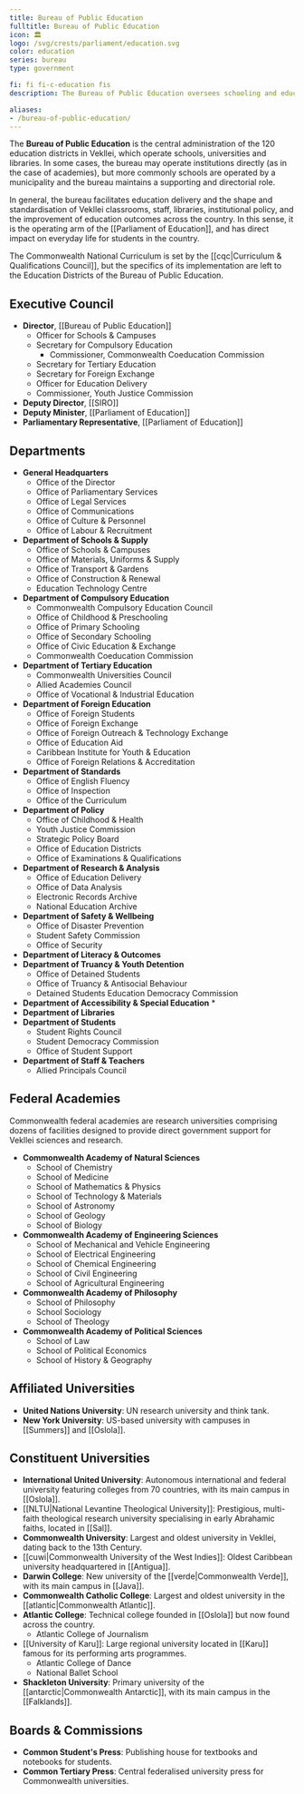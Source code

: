 ```yaml
---
title: Bureau of Public Education
fulltitle: Bureau of Public Education
icon: 🏛️
logo: /svg/crests/parliament/education.svg
color: education
series: bureau
type: government

fi: fi fi-c-education fis
description: The Bureau of Public Education oversees schooling and education for the Parliament of Education.

aliases:
- /bureau-of-public-education/
---
```

The <span class="fi fi-c-education fis"></span> **Bureau of Public Education** is the central administration of the 120 education districts in Vekllei, which operate schools, universities and libraries. In some cases, the bureau may operate institutions directly (as in the case of academies), but more commonly schools are operated by a municipality and the bureau maintains a supporting and directorial role.

In general, the bureau facilitates education delivery and the shape and standardisation of Vekllei classrooms, staff, libraries, institutional policy, and the improvement of education outcomes across the country. In this sense, it is the operating arm of the [[Parliament of Education]], and has direct impact on everyday life for students in the country.

The Commonwealth National Curriculum is set by the [[cqc|Curriculum & Qualifications Council]], but the specifics of its implementation are left to the Education Districts of the Bureau of Public Education.


## Executive Council

* **Director**, [[Bureau of Public Education]]
    * Officer for Schools & Campuses
    * Secretary for Compulsory Education
        * Commissioner, Commonwealth Coeducation Commission
    * Secretary for Tertiary Education
    * Secretary for Foreign Exchange
    * Officer for Education Delivery
    * Commissioner, Youth Justice Commission
* **Deputy Director**, [[SIRO]]
* **Deputy Minister**, [[Parliament of Education]]
* **Parliamentary Representative**, [[Parliament of Education]]



## Departments
* **General Headquarters**
    * Office of the Director
    * Office of Parliamentary Services
    * Office of Legal Services
    * Office of Communications
    * Office of Culture & Personnel
    * Office of Labour & Recruitment
* **Department of Schools & Supply**
    * Office of Schools & Campuses
    * Office of Materials, Uniforms & Supply
    * Office of Transport & Gardens
    * Office of Construction & Renewal
    * Education Technology Centre
* **Department of Compulsory Education**
    * Commonwealth Compulsory Education Council
    * Office of Childhood & Preschooling
    * Office of Primary Schooling
    * Office of Secondary Schooling
    * Office of Civic Education & Exchange
    * Commonwealth Coeducation Commission
* **Department of Tertiary Education**
    * Commonwealth Universities Council
    * Allied Academies Council
    * Office of Vocational & Industrial Education
* **Department of Foreign Education**
    * Office of Foreign Students
    * Office of Foreign Exchange
    * Office of Foreign Outreach & Technology Exchange
    * Office of Education Aid
    * Caribbean Institute for Youth & Education
    * Office of Foreign Relations & Accreditation
* **Department of Standards**
    * Office of English Fluency
    * Office of Inspection
    * Office of the Curriculum
* **Department of Policy**
    * Office of Childhood & Health
    * Youth Justice Commission
    * Strategic Policy Board
    * Office of Education Districts
    * Office of Examinations & Qualifications
* **Department of Research & Analysis**
    * Office of Education Delivery
    * Office of Data Analysis
    * Electronic Records Archive
    * National Education Archive
* **Department of Safety & Wellbeing**
    * Office of Disaster Prevention
    * Student Safety Commission
    * Office of Security
* **Department of Literacy & Outcomes**
* **Department of Truancy & Youth Detention**
    * Office of Detained Students
    * Office of Truancy & Antisocial Behaviour
    * Detained Students Education Democracy Commission
* **Department of Accessibility & Special Education**
    *
* **Department of Libraries**
* **Department of Students**
    * Student Rights Council
    * Student Democracy Commission
    * Office of Student Support
* **Department of Staff & Teachers**
    * Allied Principals Council



## Federal Academies

Commonwealth federal academies are research universities comprising dozens of facilities designed to provide direct government support for Vekllei sciences and research.

* **Commonwealth Academy of Natural Sciences**
    * School of Chemistry
    * School of Medicine
    * School of Mathematics & Physics
    * School of Technology & Materials
    * School of Astronomy
    * School of Geology
    * School of Biology
* **Commonwealth Academy of Engineering Sciences**
    * School of Mechanical and Vehicle Engineering
    * School of Electrical Engineering
    * School of Chemical Engineering
    * School of Civil Engineering
    * School of Agricultural Engineering
* **Commonwealth Academy of Philosophy**
    * School of Philosophy
    * School Sociology
    * School of Theology
* **Commonwealth Academy of Political Sciences**
    * School of Law
    * School of Political Economics
    * School of History & Geography

## Affiliated Universities

* **United Nations University**: UN research university and think tank.
* **New York University**: US-based university with campuses in [[Summers]] and [[Oslola]].

## Constituent Universities

* **International United University**: Autonomous international and federal university featuring colleges from 70 countries, with its main campus in [[Oslola]].
* [[NLTU|National Levantine Theological University]]: Prestigious, multi-faith theological research university specialising in early Abrahamic faiths, located in [[Sal]].
* **Commonwealth University**: Largest and oldest university in Vekllei, dating back to the 13th Century.
* [[cuwi|Commonwealth University of the West Indies]]: Oldest Caribbean university headquartered in [[Antigua]].
* **Darwin College**: New university of the [[verde|Commonwealth Verde]], with its main campus in [[Java]].
* **Commonwealth Catholic College**: Largest and oldest university in the [[atlantic|Commonwealth Atlantic]].
* **Atlantic College**: Technical college founded in [[Oslola]] but now found across the country.
    * Atlantic College of Journalism
* [[University of Karu]]: Large regional university located in [[Karu]] famous for its performing arts programmes.
    * Atlantic College of Dance
    * National Ballet School
* **Shackleton University**: Primary university of the [[antarctic|Commonwealth Antarctic]], with its main campus in the [[Falklands]].




## Boards & Commissions

* **Common Student's Press**: Publishing house for textbooks and notebooks for students.
* **Common Tertiary Press**: Central federalised university press for Commonwealth universities.

